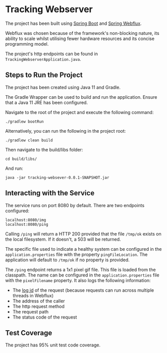 # Tracking Webserver

The project has been built using [Spring Boot](https://spring.io/projects/spring-boot) and [Spring Webflux](https://docs.spring.io/spring-framework/docs/current/reference/html/web-reactive.html).

Webflux was chosen because of the framework's non-blocking nature, 
its ability to scale whilst utilising fewer hardware resources and its concise programming model.

The project's http endpoints can be found in `TrackingWebserverApplication.java`.

## Steps to Run the Project
The project has been created using Java 11 and Gradle. 

The Gradle Wrapper can be used to build and run the application. Ensure that a Java 11 JRE has been configured.

Navigate to the root of the project and execute the following command:

```
./gradlew bootRun
```

Alternatively, you can run the following in the project root:

```
./gradlew clean build
```

Then navigate to the build/libs folder:

```
cd build/libs/
```

And run:

```
java -jar tracking-websever-0.0.1-SNAPSHOT.jar
```

## Interacting with the Service
The service runs on port 8080 by default.
There are two endpoints configured:

```
localhost:8080/img
localhost:8080/ping
```

Calling `/ping` will return a HTTP 200 provided that the file `/tmp/ok` exists on the local filesystem. If it doesn't, 
a 503 will be returned. 

The specific file used to indicate a healthy system can be configured in the `application.properties` file 
with the property `pingFileLocation`. The application will default to `/tmp/ok` if no property is provided.

The `/ping` endpoint returns a 1x1 pixel gif file. This file is loaded from the classpath. The name can be configured in the `application.properties` file with the `pixelFilename` property.
It also logs the following information:
- The [log id](https://docs.spring.io/spring-framework/docs/current/reference/html/web-reactive.html#webflux-logging-id) of the request (because requests can run across multiple threads in Webflux)
- The address of the caller
- The http request method
- The request path
- The status code of the request

## Test Coverage
The project has 95% unit test code coverage.
